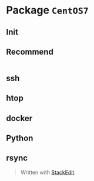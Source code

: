 # Package `CentOS7`


## Init


## Recommend
```shell

```
## ssh

## htop

## docker

## Python

## rsync


> Written with [StackEdit](https://stackedit.io/).
<!--stackedit_data:
eyJoaXN0b3J5IjpbLTEwOTgyOTMxNjRdfQ==
-->